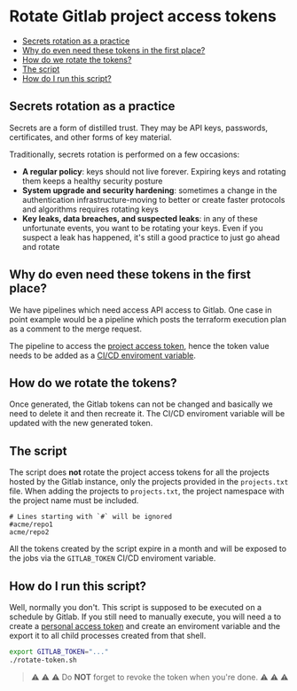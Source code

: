 # Rotate Gitlab project access tokens

<!-- vim-markdown-toc GFM -->

* [Secrets rotation as a practice](#secrets-rotation-as-a-practice)
* [Why do even need these tokens in the first place?](#why-do-even-need-these-tokens-in-the-first-place)
* [How do we rotate the tokens?](#how-do-we-rotate-the-tokens)
* [The script](#the-script)
* [How do I run this script?](#how-do-i-run-this-script)

<!-- vim-markdown-toc -->

## Secrets rotation as a practice

Secrets are a form of distilled trust. They may be API keys, passwords,
certificates, and other forms of key material.

Traditionally, secrets rotation is performed on a few occasions:

- **A regular policy**: keys should not live forever. Expiring keys and
  rotating them keeps a healthy security posture
- **System upgrade and security hardening**: sometimes a change in the
  authentication infrastructure-moving to better or create faster protocols and
  algorithms requires rotating keys
- **Key leaks, data breaches, and suspected leaks**: in any of these
  unfortunate events, you want to be rotating your keys. Even if you suspect a
  leak has happened, it's still a good practice to just go ahead and rotate

## Why do even need these tokens in the first place?

We have pipelines which need access API access to Gitlab. One case in point
example would be a pipeline which posts the terraform execution plan as a
comment to the merge request.

The pipeline to access the [project access token], hence the token value needs
to be added as a [CI/CD enviroment variable].

## How do we rotate the tokens?

Once generated, the Gitlab tokens can not be changed and basically we need to
delete it and then recreate it. The CI/CD enviroment variable will be updated
with the new generated token.

## The script

The script does **not** rotate the project access tokens for all the projects
hosted by the Gitlab instance, only the projects provided in the `projects.txt`
file. When adding the projects to `projects.txt`, the project namespace with
the project name must be included.

```
# Lines starting with `#` will be ignored
#acme/repo1
acme/repo2
```

All the tokens created by the script expire in a month and will be
exposed to the jobs via the `GITLAB_TOKEN` CI/CD enviroment variable.

## How do I run this script?

Well, normally you don't. This script is supposed to be executed on a schedule
by Gitlab. If you still need to manually execute, you will need a to create a
[personal access token] and create an enviroment variable and the export it to
all child processes created from that shell.

```bash
export GITLAB_TOKEN="..."
./rotate-token.sh
```

> :warning: :warning: :warning: Do **NOT** forget to revoke the token when
> you're done. :warning: :warning: :warning:

[project access token]: https://docs.gitlab.com/ee/user/project/settings/project_access_tokens.html
[ci/cd enviroment variable]: https://docs.gitlab.com/ee/ci/variables/
[personal access token]: https://docs.gitlab.com/ee/user/profile/personal_access_tokens.html
